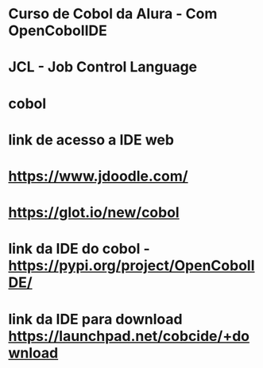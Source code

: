 # Curso de Cobol da Alura - Com OpenCobolIDE
# JCL - Job Control Language 

# cobol

# link de acesso a IDE web
# https://www.jdoodle.com/
# https://glot.io/new/cobol
# link da IDE do cobol - https://pypi.org/project/OpenCobolIDE/
# link da IDE para download https://launchpad.net/cobcide/+download

